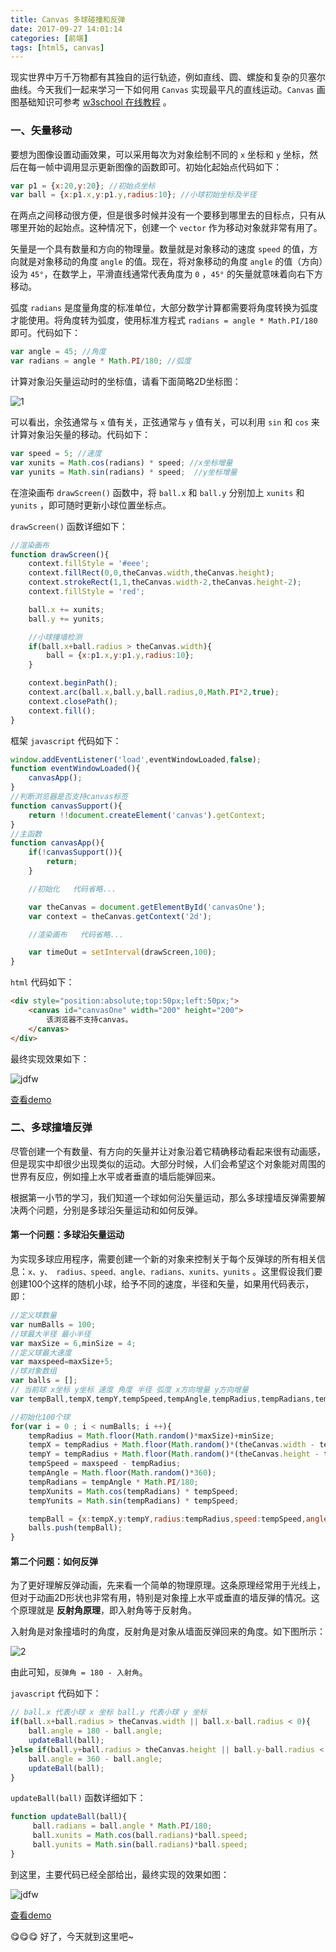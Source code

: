 ```yaml
---
title: Canvas 多球碰撞和反弹
date: 2017-09-27 14:01:14
categories: [前端]
tags: [html5, canvas] 
---
```

<!-- toc -->
现实世界中万千万物都有其独自的运行轨迹，例如直线、圆、螺旋和复杂的贝塞尔曲线。今天我们一起来学习一下如何用 `Canvas` 实现最平凡的直线运动。`Canvas` 画图基础知识可参考 [w3school 在线教程](http://www.w3school.com.cn/html5/html_5_canvas.asp) 。
### 一、矢量移动

要想为图像设置动画效果，可以采用每次为对象绘制不同的 `x` 坐标和 `y` 坐标，然后在每一帧中调用显示更新图像的函数即可。初始化起始点代码如下：

``` javascript
var p1 = {x:20,y:20}; //初始点坐标
var ball = {x:p1.x,y:p1.y,radius:10}; //小球初始坐标及半径
```

在两点之间移动很方便，但是很多时候并没有一个要移到哪里去的目标点，只有从哪里开始的起始点。这种情况下，创建一个 `vector` 作为移动对象就非常有用了。

矢量是一个具有数量和方向的物理量。数量就是对象移动的速度 `speed` 的值，方向就是对象移动的角度 `angle` 的值。现在，将对象移动的角度 `angle` 的值（方向）设为 `45°`，在数学上，平滑直线通常代表角度为 `0` ，`45°` 的矢量就意味着向右下方移动。

弧度 `radians` 是度量角度的标准单位，大部分数学计算都需要将角度转换为弧度才能使用。将角度转为弧度，使用标准方程式 `radians = angle * Math.PI/180` 即可。代码如下：

``` javascript
var angle = 45; //角度
var radians = angle * Math.PI/180; //弧度
```

计算对象沿矢量运动时的坐标值，请看下面简略2D坐标图：

![1](https://cloud.githubusercontent.com/assets/9649921/13239696/2de0e6e6-da17-11e5-8d5b-3f131eca04f5.png)

可以看出，余弦通常与 `x` 值有关，正弦通常与 `y` 值有关，可以利用 `sin` 和 `cos` 来计算对象沿矢量的移动。代码如下：

``` javascript
var speed = 5; //速度
var xunits = Math.cos(radians) * speed; //x坐标增量
var yunits = Math.sin(radians) * speed;  //y坐标增量
```

在渲染画布 `drawScreen()` 函数中，将 `ball.x` 和 `ball.y` 分别加上 `xunits` 和 `yunits` ，即可随时更新小球位置坐标点。

`drawScreen()` 函数详细如下：

``` javascript
//渲染画布
function drawScreen(){
    context.fillStyle = '#eee';
    context.fillRect(0,0,theCanvas.width,theCanvas.height);
    context.strokeRect(1,1,theCanvas.width-2,theCanvas.height-2);
    context.fillStyle = 'red';

    ball.x += xunits;
    ball.y += yunits;

    //小球撞墙检测
    if(ball.x+ball.radius > theCanvas.width){
        ball = {x:p1.x,y:p1.y,radius:10};
    }

    context.beginPath();
    context.arc(ball.x,ball.y,ball.radius,0,Math.PI*2,true);
    context.closePath();
    context.fill();
}
```

框架 `javascript` 代码如下：

``` javascript
window.addEventListener('load',eventWindowLoaded,false);
function eventWindowLoaded(){
    canvasApp();
}
//判断浏览器是否支持canvas标签
function canvasSupport(){
    return !!document.createElement('canvas').getContext;
}
//主函数
function canvasApp(){
    if(!canvasSupport()){
        return;
    }

    //初始化   代码省略...

    var theCanvas = document.getElementById('canvasOne');
    var context = theCanvas.getContext('2d');

    //渲染画布   代码省略...

    var timeOut = setInterval(drawScreen,100);
}
```

`html` 代码如下：

``` html
<div style="position:absolute;top:50px;left:50px;">
    <canvas id="canvasOne" width="200" height="200">
        该浏览器不支持canvas。
    </canvas>
</div>
```

最终实现效果如下：

![jdfw](https://cloud.githubusercontent.com/assets/9649921/13216469/e75cbd06-d996-11e5-8264-c437ca18a3ff.gif)

[查看demo](http://yixunfe.github.io/blog/demo/57/demo.html)
### 二、多球撞墙反弹

尽管创建一个有数量、有方向的矢量并让对象沿着它精确移动看起来很有动画感，但是现实中却很少出现类似的运动。大部分时候，人们会希望这个对象能对周围的世界有反应，例如撞上水平或者垂直的墙后能弹回来。

根据第一小节的学习，我们知道一个球如何沿矢量运动，那么多球撞墙反弹需要解决两个问题，分别是多球沿矢量运动和如何反弹。
#### 第一个问题：多球沿矢量运动

为实现多球应用程序，需要创建一个新的对象来控制关于每个反弹球的所有相关信息：`x、y、 radius、speed、angle、radians、xunits、yunits` 。这里假设我们要创建100个这样的随机小球，给予不同的速度，半径和矢量，如果用代码表示，即：

``` javascript
//定义球数量
var numBalls = 100;
//球最大半径 最小半径
var maxSize = 6,minSize = 4;
//定义球最大速度
var maxspeed=maxSize+5;
//球对象数组
var balls = [];
// 当前球 x坐标 y坐标 速度 角度 半径 弧度 x方向增量 y方向增量
var tempBall,tempX,tempY,tempSpeed,tempAngle,tempRadius,tempRadians,tempXunits,tempYunits;

//初始化100个球
for(var i = 0 ; i < numBalls; i ++){
    tempRadius = Math.floor(Math.random()*maxSize)+minSize;
    tempX = tempRadius + Math.floor(Math.random()*(theCanvas.width - tempRadius*2));
    tempY = tempRadius + Math.floor(Math.random()*(theCanvas.height - tempRadius*2));
    tempSpeed = maxspeed - tempRadius;
    tempAngle = Math.floor(Math.random()*360);
    tempRadians = tempAngle * Math.PI/180;
    tempXunits = Math.cos(tempRadians) * tempSpeed;
    tempYunits = Math.sin(tempRadians) * tempSpeed;

    tempBall = {x:tempX,y:tempY,radius:tempRadius,speed:tempSpeed,angle:tempAngle,radians:tempRadians,xunits:tempXunits,yunits:tempYunits};
    balls.push(tempBall);
}
```
#### 第二个问题：如何反弹

为了更好理解反弹动画，先来看一个简单的物理原理。这条原理经常用于光线上，但对于动画2D形状也非常有用，特别是对象撞上水平或垂直的墙反弹的情况。这个原理就是 **反射角原理**，即入射角等于反射角。

入射角是对象撞墙时的角度，反射角是对象从墙面反弹回来的角度。如下图所示：

![2](https://cloud.githubusercontent.com/assets/9649921/13242615/971719e0-da31-11e5-9ddd-888dc8878cf7.png)

由此可知，`反弹角 = 180 - 入射角`。

 `javascript` 代码如下：

``` javascript
// ball.x 代表小球 x 坐标 ball.y 代表小球 y 坐标
if(ball.x+ball.radius > theCanvas.width || ball.x-ball.radius < 0){
    ball.angle = 180 - ball.angle;
    updateBall(ball);
}else if(ball.y+ball.radius > theCanvas.height || ball.y-ball.radius < 0){
    ball.angle = 360 - ball.angle;
    updateBall(ball);
}
```

`updateBall(ball)` 函数详细如下：

``` javascript
function updateBall(ball){
     ball.radians = ball.angle * Math.PI/180;
     ball.xunits = Math.cos(ball.radians)*ball.speed;
     ball.yunits = Math.sin(ball.radians)*ball.speed;
}
```

到这里，主要代码已经全部给出，最终实现的效果如图：

![jdfw](https://cloud.githubusercontent.com/assets/9649921/13243052/18f53678-da36-11e5-8a84-b9bbf2d04e84.gif)

[查看demo](http://yixunfe.github.io/blog/demo/57/demo1.html)

<g-emoji alias="yum" fallback-src="https://assets-cdn.github.com/images/icons/emoji/unicode/1f60b.png" ios-version="6.0">😋</g-emoji><g-emoji alias="yum" fallback-src="https://assets-cdn.github.com/images/icons/emoji/unicode/1f60b.png" ios-version="6.0">😋</g-emoji><g-emoji alias="yum" fallback-src="https://assets-cdn.github.com/images/icons/emoji/unicode/1f60b.png" ios-version="6.0">😋</g-emoji>  好了，今天就到这里吧~